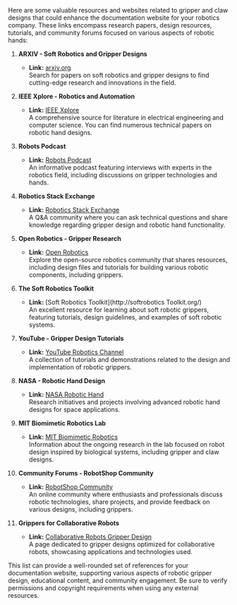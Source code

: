 Here are some valuable resources and websites related to gripper and claw designs that could enhance the documentation website for your robotics company. These links encompass research papers, design resources, tutorials, and community forums focused on various aspects of robotic hands:

1. **ARXIV - Soft Robotics and Gripper Designs**  
   - **Link:** [arxiv.org](https://arxiv.org)  
   Search for papers on soft robotics and gripper designs to find cutting-edge research and innovations in the field.

2. **IEEE Xplore - Robotics and Automation**  
   - **Link:** [IEEE Xplore](https://ieeexplore.ieee.org/Xplore/home.jsp)  
   A comprehensive source for literature in electrical engineering and computer science. You can find numerous technical papers on robotic hand designs.

3. **Robots Podcast**  
   - **Link:** [Robots Podcast](https://www.robotspodcast.com/)  
   An informative podcast featuring interviews with experts in the robotics field, including discussions on gripper technologies and hands.

4. **Robotics Stack Exchange**  
   - **Link:** [Robotics Stack Exchange](https://robotics.stackexchange.com/)  
   A Q&A community where you can ask technical questions and share knowledge regarding gripper design and robotic hand functionality.

5. **Open Robotics - Gripper Research**  
   - **Link:** [Open Robotics](https://www.openrobotics.org/)  
   Explore the open-source robotics community that shares resources, including design files and tutorials for building various robotic components, including grippers.

6. **The Soft Robotics Toolkit**  
   - **Link:** [Soft Robotics Toolkit](http://softrobotics Toolkit.org/)  
   An excellent resource for learning about soft robotic grippers, featuring tutorials, design guidelines, and examples of soft robotic systems.

7. **YouTube - Gripper Design Tutorials**  
   - **Link:** [YouTube Robotics Channel](https://www.youtube.com/results?search_query=robotic+gripper+design)  
   A collection of tutorials and demonstrations related to the design and implementation of robotic grippers.

8. **NASA - Robotic Hand Design**  
   - **Link:** [NASA Robotic Hand](https://www.nasa.gov/)  
   Research initiatives and projects involving advanced robotic hand designs for space applications. 

9. **MIT Biomimetic Robotics Lab**  
   - **Link:** [MIT Biomimetic Robotics](https://www.csail.mit.edu/)  
   Information about the ongoing research in the lab focused on robot design inspired by biological systems, including gripper and claw designs.

10. **Community Forums - RobotShop Community**  
    - **Link:** [RobotShop Community](https://www.robotshop.com/community)  
    An online community where enthusiasts and professionals discuss robotic technologies, share projects, and provide feedback on various designs, including grippers.

11. **Grippers for Collaborative Robots**  
    - **Link:** [Collaborative Robots Gripper Design](https://www.motoman.com/en-us/products/collaborative-robot-grippers)  
    A page dedicated to gripper designs optimized for collaborative robots, showcasing applications and technologies used.

This list can provide a well-rounded set of references for your documentation website, supporting various aspects of robotic gripper design, educational content, and community engagement. Be sure to verify permissions and copyright requirements when using any external resources.